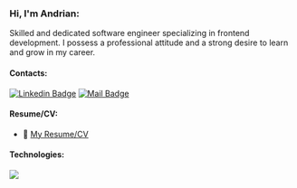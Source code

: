 ### Hi, I'm Andrian:

Skilled and dedicated software engineer specializing in frontend development. I possess a professional attitude and a strong desire to learn and grow in my career.

#### Contacts:

[![Linkedin Badge](https://img.shields.io/badge/-Andrian_Smetaniuk-0e76a8?style=flat&labelColor=0e76a8&logo=linkedin&logoColor=white)](https://www.linkedin.com/in/andrian-smetaniuk-303239277/) 
[![Mail Badge](https://img.shields.io/badge/-Andrian_Smetaniuk-c0392b?style=flat&labelColor=c0392b&logo=gmail&logoColor=white)](mailto:andrian.smet@gmail.com)

#### Resume/CV:
- :paperclip: [My Resume/CV](https://drive.google.com/file/d/1TY0uRqdC0RRBsxsBzIzZmAkGor6hT4c8/view?usp=sharing)

#### Technologies:
<div>
  <a href="https://skillicons.dev">
    <img src="https://skillicons.dev/icons?i=javascript,typescript,react,redux,next,materialui,html,css,scss,git,github,firebase" />
  </a>
</div>


